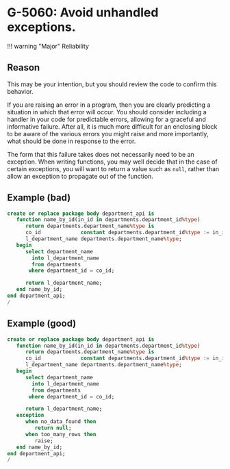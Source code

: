 # G-5060: Avoid unhandled exceptions.

!!! warning "Major"
    Reliability

## Reason

This may be your intention, but you should review the code to confirm this behavior. 

If you are raising an error in a program, then you are clearly predicting a situation in which that error will occur. You should consider including a handler in your code for predictable errors, allowing for a graceful and informative failure. After all, it is much more difficult for an enclosing block to be aware of the various errors you might raise and more importantly, what should be done in response to the error. 

The form that this failure takes does not necessarily need to be an exception. When writing functions, you may well decide that in the case of certain exceptions, you will want to return a value such as `null`, rather than allow an exception to propagate out of the function. 

## Example (bad)

``` sql
create or replace package body department_api is
   function name_by_id(in_id in departments.department_id%type)
      return departments.department_name%type is
      co_id             constant departments.department_id%type := in_id;
      l_department_name departments.department_name%type;
   begin
      select department_name
        into l_department_name
        from departments
       where department_id = co_id;

      return l_department_name;
   end name_by_id;
end department_api;
/
```

## Example (good)

``` sql
create or replace package body department_api is
   function name_by_id(in_id in departments.department_id%type)
      return departments.department_name%type is
      co_id             constant departments.department_id%type := in_id;
      l_department_name departments.department_name%type;
   begin
      select department_name
        into l_department_name
        from departments
       where department_id = co_id;

      return l_department_name;
   exception
      when no_data_found then
         return null;
      when too_many_rows then
         raise;
   end name_by_id;
end department_api;
/
```